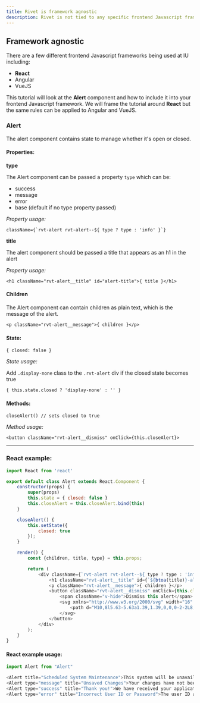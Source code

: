 ```yaml
---
title: Rivet is framework agnostic
description: Rivet is not tied to any specific frontend Javascript framework. It comes with vanilla Javascript for opening modals, closing alerts, opening dropdowns, and toggling the drawer, but this vanilla Javascript can be built in a frontend Javascript framework of your choosing.
---
```


## Framework agnostic
There are a few different frontend Javascript frameworks being used at IU including:

 - **React**
 - Angular
 - VueJS

This tutorial will look at the **Alert** component and how to include it into your frontend Javascript framework. We will frame the tutorial around **React** but the same rules can be applied to Angular and VueJS.

### Alert

The alert component contains state to manage whether it's open or closed.

#### Properties:

**type**

The Alert component can be passed a property `type` which can be: 

 - success
 - message
 - error
 - base (default if no type property passed)

_Property usage:_

```
className={`rvt-alert rvt-alert--${ type ? type : 'info' }`}
```

**title**

The alert component should be passed a title that appears as an h1 in the alert

_Property usage:_

`<h1 className="rvt-alert__title" id="alert-title">{ title }</h1>`

#### Children

The Alert component can contain children as plain text, which is the message of the alert.

`<p className="rvt-alert__message">{ children }</p>`

#### State: 

`{ closed: false }`

_State usage:_

Add `.display-none` class to the `.rvt-alert` div if the closed state becomes true

`{ this.state.closed ? 'display-none' : '' }`

#### Methods:  

`closeAlert() // sets closed to true `

_Method usage:_

`<button className="rvt-alert__dismiss" onClick={this.closeAlert}>`

---


### React example:

```javascript
import React from 'react'

export default class Alert extends React.Component {
    constructor(props) {
        super(props)
        this.state = { closed: false }
        this.closeAlert = this.closeAlert.bind(this)
    }

    closeAlert() {
        this.setState({
            closed: true
        });
    }

    render() {
        const {children, title, type} = this.props;

        return (
            <div className={`rvt-alert rvt-alert--${ type ? type : 'info' } rvt-m-bottom-md ${ this.state.closed ? 'display-none' : '' }`} role="alertdialog" aria-labelledby={`${btoa(title)}-alert-title`}>
                <h1 className="rvt-alert__title" id={`${btoa(title)}-alert-title`}>{ title }</h1>
                <p className="rvt-alert__message">{ children }</p>
                <button className="rvt-alert__dismiss" onClick={this.closeAlert}>
                    <span className="v-hide">Dismiss this alert</span>
                    <svg xmlns="http://www.w3.org/2000/svg" width="16" height="16" viewBox="0 0 16 16">
                        <path d="M10,8l5.63-5.63a1.39,1.39,0,0,0-2-2L8,6,2.37.41a1.39,1.39,0,0,0-2,2L6,8,.41,13.63a1.39,1.39,0,1,0,2,2L8,10l5.63,5.63a1.39,1.39,0,0,0,2-2Z"/>
                    </svg>
                </button>
            </div>
        );
    }
}
```

#### React example usage:

```javascript
import Alert from "Alert"

<Alert title="Scheduled System Maintenance">This system will be unavailable on August 1st due to scheduled system maintenance. Please check back on August 2nd.</Alert>
<Alert type="message" title="Unsaved Changes">Your changes have not been saved. To save your changes, click "Save my changes" or click "Cancel" to exit without saving.</Alert>
<Alert type="success" title="Thank you!">We have received your application. Check your email in a few weeks to find out if you?ve been admitted.</Alert>
<Alert type="error" title="Incorrect User ID or Password">The user ID and password you entered do not match. Please check your entries and try again. <a href="#0">Forgot your user ID or password?</a></Alert>

```
